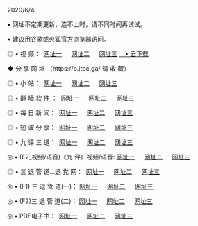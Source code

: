 <p>2020/6/4
<p>• 网址不定期更新，连不上时，请不同时间再试试。
<p>• 建议用谷歌或火狐官方浏览器访问。
<p>◎ • 视 频： 
<a href="http://hyy.lexmarktr.com/" target="_blank">网址一</a> 　 
<a href="http://hru.lexmarktr.com/" target="_blank">网址二</a> 　 
<a href="http://hbu.shirokuriwaki.com/b.html" target="_blank">网址三</a>
<a href="https://yadi.sk/d/d0sUeAOpal3njw" target="_wblank">　• 云下载 </a></p>
<p>◆ 分 享 网 址 （https://b.itpc.ga/ 请 收 藏） </p>

<p>◎ • 小 站：  
<a href="http://hyy.lexmarktr.com/f.html" target="_blank">网址一</a> 　 
<a href="http://hru.lexmarktr.com/h.html" target="_blank">网址二</a> 　 
<a href="http://hbu.shirokuriwaki.com/k/" target="_blank">网址三</a></p>
<p>◎ • 翻 墙 软 件 ：  
<a href="http://hyy.lexmarktr.com/ff/" target="_blank">网址一</a> 　 
<a href="http://hru.lexmarktr.com/s/read/a1_nd.html" target="_blank">网址二</a> 　 
<a href="http://hbu.shirokuriwaki.com/ff/index.html" target="_blank">网址三</a></p>
<p>◎ • 每 日 新 闻：  
<a href="http://hyy.lexmarktr.com/day/" target="_blank">网址一</a> 　 
<a href="http://hru.lexmarktr.com/day/" target="_blank">网址二</a> 　 
<a href="http://hbu.shirokuriwaki.com/day/index.html" target="_blank">网址三</a></p>
<p>◎ • 短 波 分 享：  
<a href="http://hyy.lexmarktr.com/h/" target="_blank">网址一</a> 　 
<a href="http://hru.lexmarktr.com/h/" target="_blank">网址二</a> 　 
<a href="http://hbu.shirokuriwaki.com/h/index.html" target="_blank">网址三</a></p>
<p>◎ • 九 评.三 退：  
<a href="http://hyy.lexmarktr.com/t/" target="_blank">网址一</a> 　 
<a href="http://hru.lexmarktr.com/v2/index.html" target="_blank">网址二</a> 　 
<a href="http://hbu.shirokuriwaki.com/tt/index.html" target="_blank">网址三</a> 　</p>
<p>◎ • (E2_视频/语音)《九 评》视频/语音: 
<a href="http://hyy.lexmarktr.com/7738.html" target="_blank">网址一</a> 　 
<a href="http://hru.lexmarktr.com/7614.html" target="_blank">网址二</a> 　 
<a href="http://hbu.shirokuriwaki.com/7633.html" target="_blank">网址三</a></p>
<p>◎ • 三 退 管 道...退 党 网：  
<a href="http://hyy.lexmarktr.com/go/td1.html" target="_blank">网址一</a> 　 
<a href="http://hru.lexmarktr.com/go/td2.html" target="_blank">网址二</a> 　 
<a href="http://hbu.shirokuriwaki.com/go/td3.html" target="_blank">网址三</a></p>
<p>◎ • (F1) 三 退 管 道(一)： 
<a href="http://hyy.lexmarktr.com/dd/" target="_blank">网址一</a> 　 
<a href="http://hru.lexmarktr.com/s/read/a1_tdx.html" target="_blank">网址二</a> 　 
<a href="http://hbu.shirokuriwaki.com/dd/" target="_blank">网址三</a></p>
<p>◎ • (F2)三 退 管 道(二)： 
<a href="http://hbu.shirokuriwaki.com/d/" target="_blank">网址一</a> 　 
<a href="http://hyy.lexmarktr.com/d/index.html" target="_blank">网址二</a> 　 
<a href="http://hru.lexmarktr.com/d/" target="_blank">网址三</a></p>
<p>◎ • PDF电子书：  
<a href="http://hyy.lexmarktr.com/p/" target="_blank">网址一</a> 　 
<a href="http://hru.lexmarktr.com/p/index.html" target="_blank">网址二</a> 　 
<a href="http://hbu.shirokuriwaki.com/p/" target="_blank">网址三</a></p>
